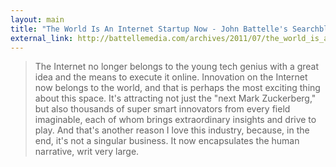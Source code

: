 ```yaml
---
layout: main
title: "The World Is An Internet Startup Now - John Battelle's Searchblog"
external_link: http://battellemedia.com/archives/2011/07/the_world_is_an_internet_startup_now
---
```

> The Internet no longer belongs to the young tech genius with a great idea
and the means to execute it online. Innovation on the Internet now belongs to
the world, and that is perhaps the most exciting thing about this space. It's
attracting not just the "next Mark Zuckerberg," but also thousands of super
smart innovators from every field imaginable, each of whom brings
extraordinary insights and drive to play. And that's another reason I love
this industry, because, in the end, it's not a singular business. It now
encapsulates the human narrative, writ very large.

